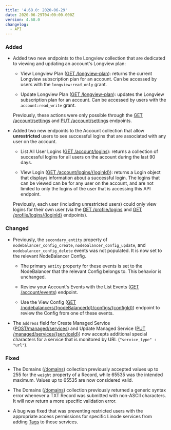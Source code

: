 ```yaml
---
title: '4.68.0: 2020-06-29'
date: 2020-06-29T04:00:00.000Z
version: 4.68.0
changelog:
  - API
---
```


### Added

- Added two new endpoints to the Longview collection that are dedicated to viewing and updating an account's Longview plan:

    - View Longview Plan ([GET /longview-plan](https://www.linode.com/docs/api/longview/)): returns the current Longview subscription plan for an account. Can be accessed by users with the `longview:read_only` grant.

    - Update Longview Plan ([GET /longview-plan](https://www.linode.com/docs/api/longview/)): updates the Longview subscription plan for an account. Can be accessed by users with the `account:read_write` grant.

    Previously, these actions were only possible through the [GET /account/settings](https://www.linode.com/docs/api/account/) and [PUT /account/settings](https://www.linode.com/docs/api/account/) endpoints.

- Added two new endpoints to the Account collection that allow **unrestricted** users to see successful logins that are associated with any user on the account.

    - List All User Logins ([GET /account/logins](https://www.linode.com/docs/api/account/)): returns a collection of successful logins for all users on the account during the last 90 days.

    - View Login ([GET /account/logins/{loginId}](https://www.linode.com/docs/api/account/)): returns a Login object that displays information about a successful login. The logins that can be viewed can be for any user on the account, and are not limited to only the logins of the user that is accessing this API endpoint.

    Previously, each user (including unrestricted users) could only view logins for their own user (via the [GET /profile/logins](
https://api.linode.com/v4/profile/logins) and [GET /profile/logins/{loginId}](https://www.linode.com/docs/api/profile/) endpoints).

### Changed

- Previously, the `secondary_entity` property of `nodebalancer_config_create`, `nodebalancer_config_update`, and `nodebalancer_config_delete` events was not populated. It is now set to the relevant NodeBalancer Config.

    - The primary `entity` property for these events is set to the NodeBalancer that the relevant Config belongs to. This behavior is unchanged.

    - Review your Account's Events with the List Events ([GET /account/events](https://www.linode.com/docs/api/account/)) endpoint.

    - Use the View Config ([GET /nodebalancers/{nodeBalancerId}/configs/{configId}](https://www.linode.com/docs/api/nodebalancers/)) endpoint
    to review the Config from one of these events.

- The `address` field for Create Managed Service ([POST/managed/services](https://www.linode.com/docs/api/managed/)) and Update Managed Service ([PUT /managed/services/{serviceId}](https://www.linode.com/docs/api/managed/)) now accepts additional special characters for a service that is monitored by URL (`"service_type" : "url"`).


### Fixed

- The Domains ([/domains](https://www.linode.com/docs/api/domains/)) collection previously accepted values up to 255 for the `weight` property of a Record, while 65535 was the intended maximum. Values up to 65535 are now considered valid.

- The Domains ([/domains](https://www.linode.com/docs/api/domains/)) collection previously returned a generic syntax error whenever a TXT Record was submitted with non-ASCII characters. It will now return a more specific validation error.

- A bug was fixed that was preventing restricted users with the appropriate access permissions for specific Linode services from adding [Tags](/api/v4/tags/#post) to those services.